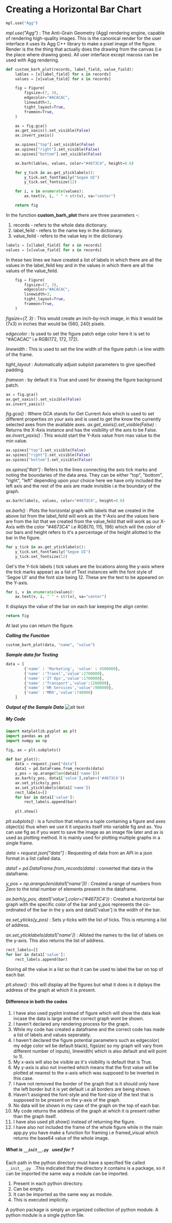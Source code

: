 # Creating a Horizontal Bar Chart

```python
mpl.use("Agg")
```

_mpl.use("Agg")_ : The Anti-Grain Geometry (Agg) rendering engine, capable of rendering high-quality images. This is the canonical render for the user interface it uses its Agg C++ library to make a pixel image of the figure. Render is the the thing that actually does the drawing from the canvas (i.e the place where drawing goes). All user interface except macosx can be used with Agg rendering.

```python
def custom_barh_plot(records, label_field, value_field):
    lables = [x[label_field] for x in records]
    values = [x[value_field] for x in records]

    fig = Figure(
        figsize=(7, 3),
        edgecolor="#ACACAC",
        linewidth=3,
        tight_layout=True,
        frameon=True,
    )

    ax = fig.gca()
    ax.get_xaxis().set_visible(False)
    ax.invert_yaxis()

    ax.spines["top"].set_visible(False)
    ax.spines["right"].set_visible(False)
    ax.spines["bottom"].set_visible(False)

    ax.barh(lables, values, color="#4673C4", height=0.6)

    for y_tick in ax.get_yticklabels():
        y_tick.set_fontfamily("Segoe UI")
        y_tick.set_fontsize(12)

    for i, v in enumerate(values):
        ax.text(v, i, " " + str(v), va="center")

    return fig
```

In the function **custom_barh_plot** there are three parameters -:

1. records - refers to the whole data dictionary.
2. label_feild - refers to the name key in the dictionary.
3. value_feild - refers to the value key in the dictionary.

```python
labels = [x[label_field] for x in records]
values = [x[value_field] for x in records]
```

In these two lines we have created a list of labels in which there are all the values in the label_feild key and in the values in which there are all the values of the value_feild.

```python
    fig = Figure(
        figsize=(7, 3),
        edgecolor="#ACACAC",
        linewidth=3,
        tight_layout=True,
        frameon=True,
    )
```

_figsize=(7, 3)_ : This would create an inch-by-inch image, in this it would be (7x3) in inches that would be (560, 240) pixels.

_edgecolor_ : Is used to set the figure patch edge color here it is set to "#ACACAC" i.e RGB(172, 172, 172).

_linewidth_ : This is used to set the line width of the figure patch i.e line width of the frame.

_tight_layout_ : Automatically adjust subplot parameters to give specified padding.

_frameon_ : by default it is True and used for drawing the figure background patch.

```python
ax = fig.gca()
ax.get_xaxis().set_visible(False)
ax.invert_yaxis()
```

_fig.gca()_ : Where GCA stands for Get Current Axis which is used to set different properties on your axis and is used to get the know the currently selected axes from the available axes.
_ax.get_xaxis().set_visible(False)_ : Returns the X-Axis instance and has the visibility of the axis to be False.
_ax.invert_yaxis()_ : This would start the Y-Axis value from max value to the min value.

```python
ax.spines["top"].set_visible(False)
ax.spines["right"].set_visible(False)
ax.spines["bottom"].set_visible(False)
```

_ax.spines['#str']_ : Refers to the lines connecting the axis tick marks and noting the boundaries of the data area. They can be either "top", "bottom", "right", "left" depending upon your choice here we have only included the left axis and the rest of the axis are made invisible i.e the boundary of the graph.

```python
ax.barh(labels, values, color="#4673C4", height=0.6)
```

_ax.barh()_ : Plots the horizontal graph with labels that we created in the above list from the label_feild will work as the Y-Axis and the values here are from the list that we created from the value_feild that will work as our X-Axis with the color "#4673C4" i.e RGB(70, 115, 196) which will the color of our bars and height refers to it's a percentage of the height allotted to the bar in the figure.

```python
for y_tick in ax.get_yticklabels():
    y_tick.set_fontfamily("Segoe UI")
    y_tick.set_fontsize(12)
```

Get's the Y-tick labels ( tick values are the locations along the y-axis where the tick marks appear) as a list of Text instances with the font style of 'Segoe UI' and the font size being 12. These are the text to be appeared on the Y-axis.

```python
for i, v in enumerate(values):
    ax.text(v, i, " " + str(v), va="center")
```

It displays the value of the bar on each bar keeping the align center.

```python
return fig
```

At last you can return the figure.

**_Calling the Function_**

```python
custom_barh_plot(data, "name", "value")
```

**_Sample data for Testing_**

```python
data = [
        {'name' : 'Marketing', 'value' : 4500000},
        {'name' :'Travel','value':2700000},
        {'name' :'IT Ops','value':1700000},
        {'name' :'Transport','value':1200000},
        {'name' :'HR Services','value':900000},
        {'name' :'MRO','value':740000}
    ]
```

**_Output of the Sample Data_**
![alt text](https://github.com/anubhavsrivastava10/WORK/blob/master/Hbar_Output.png?raw=true "Hbar_Sample_Output")

##### My Code

```python
import matplotlib.pyplot as plt
import pandas as pd
import numpy as np

fig, ax = plt.subplots()

def bar_plot():
    data = request.json["data"]
    data1 = pd.DataFrame.from_records(data)
    y_pos = np.arange(len(data1['name']))
    ax.barh(y_pos, data1['value'],color=('#4673C4'))
    ax.set_yticks(y_pos)
    ax.set_yticklabels(data1['name'])
    rect_labels=[]
    for bar in data1['value']:
        rect_labels.append(bar)
        
    plt.show()
```

_plt.subplots()_ : is a function that returns a tuple containing a figure and axes object(s) thus when we use it it unpacks itself into variable fig and ax. You can use fig as if you want to save the image as an image file later and ax is used as plotting method. It is mainly used for plotting multiple graphs in a single frame.

_data = request.json["data"]_ : Requesting of data from an API in a json format in a list called data.

_data1 = pd.DataFrame.from_records(data)_ : converted that data in the dataframe.

_y_pos = np.arange(len(data1['name']))_ : Created a range of numbers from Zero to the total number of elements present in the dataframe.

_ax.barh(y_pos, data1['value'],color=('#4673C4'))_ : Created a horizontal bar graph with the specific color of the bar and y_pos represents the co-ordinated of the bar in the y axis and data1['value'] is the width of the bar.

_ax.set_yticks(y_pos)_ : Sets y-ticks with the list of ticks. This is returning a list of address.

_ax.set_yticklabels(data1['name'])_ : Alloted the names to the list of labels on the y-axis. This also returns the list of address.

```python
rect_labels=[]
for bar in data1['value']:
    rect_labels.append(bar)
```

Storing all the value in a list so that it can be used to label the bar on top of each bar.

_plt.show()_ : this will display all the figures but what it does is it diplays the address of the graph at which it is present.

#### Difference in both the codes

1. I have also used pyplot instead of figure which will show the data leak incase the data is large and the correct graph wont be shown.
1. I haven't declared any rendering process for the graph.
1. While my code has created a dataframe and the correct code has made a list of labels and values seperately.
1. I haven't declared the figure potential parameters such as edgecolor( my edge color wil be default black), figsize( so my graph will vary from different number of inputs), linewidth( which is also default and will point to 1).
1. My x-axis will also be visible as it's visibility is default that is True.
1. My y-axis is also not inverted which means that the first value will be plotted at nearest to the x-axis which was supposed to be inverted in this case.
1. I have not removed the border of the graph that is it should only have the left border but it is yet default i.e all borders are being shown.
1. Haven't assigned the font-style and the font-size of the text that is supposed to be present on the y-axis of the graph.
1. No data will be shown in my case of the graph on the top of each bar.
1. My code returns the address of the graph at which it is present rather than the graph itself.
1. I have also used plt.show() instead of returning the figure.
1. I have also not included the frame of the whole figure while in the main app.py you have make a function for framing i.e framed_visual which returns the base64 value of the whole image.

##### What is ```__init__.py ``` used for ?

Each path in the python directory must have a specified file called ```__init__.py ``` .This indicated that the directory it contains is a package, so it can be imported the same way a module can be imported.
1. Present in each python directory.
1. Can be empty.
1. It can be imported as the same way as module.
1. This is executed implicitly.

A python package is simply an organized collection of python module. A python module is a single python file.

